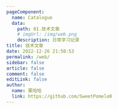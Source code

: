 ```yaml
---
pageComponent:
  name: Catalogue
  data:
    path: 01.技术文章
    # imgUrl: /img/web.png
    description: 日常学习记录
title: 技术文章
date: 2022-12-26 21:50:53
permalink: /web/
sidebar: false
article: false
comment: false
editLink: false
author:
  name: 栗哈哈
  link: https://github.com/SweetPomelo0
---
```

